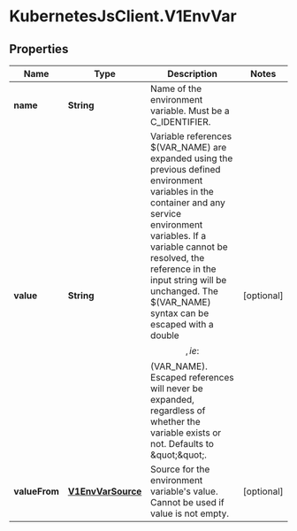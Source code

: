 # KubernetesJsClient.V1EnvVar

## Properties
Name | Type | Description | Notes
------------ | ------------- | ------------- | -------------
**name** | **String** | Name of the environment variable. Must be a C_IDENTIFIER. | 
**value** | **String** | Variable references $(VAR_NAME) are expanded using the previous defined environment variables in the container and any service environment variables. If a variable cannot be resolved, the reference in the input string will be unchanged. The $(VAR_NAME) syntax can be escaped with a double $$, ie: $$(VAR_NAME). Escaped references will never be expanded, regardless of whether the variable exists or not. Defaults to \&quot;\&quot;. | [optional] 
**valueFrom** | [**V1EnvVarSource**](V1EnvVarSource.md) | Source for the environment variable&#39;s value. Cannot be used if value is not empty. | [optional] 



